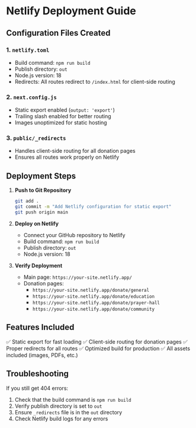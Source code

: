 # Netlify Deployment Guide

## Configuration Files Created

### 1. `netlify.toml`
- Build command: `npm run build`
- Publish directory: `out`
- Node.js version: 18
- Redirects: All routes redirect to `/index.html` for client-side routing

### 2. `next.config.js`
- Static export enabled (`output: 'export'`)
- Trailing slash enabled for better routing
- Images unoptimized for static hosting

### 3. `public/_redirects`
- Handles client-side routing for all donation pages
- Ensures all routes work properly on Netlify

## Deployment Steps

1. **Push to Git Repository**
   ```bash
   git add .
   git commit -m "Add Netlify configuration for static export"
   git push origin main
   ```

2. **Deploy on Netlify**
   - Connect your GitHub repository to Netlify
   - Build command: `npm run build`
   - Publish directory: `out`
   - Node.js version: 18

3. **Verify Deployment**
   - Main page: `https://your-site.netlify.app/`
   - Donation pages:
     - `https://your-site.netlify.app/donate/general`
     - `https://your-site.netlify.app/donate/education`
     - `https://your-site.netlify.app/donate/prayer-hall`
     - `https://your-site.netlify.app/donate/community`

## Features Included

✅ Static export for fast loading
✅ Client-side routing for donation pages
✅ Proper redirects for all routes
✅ Optimized build for production
✅ All assets included (images, PDFs, etc.)

## Troubleshooting

If you still get 404 errors:
1. Check that the build command is `npm run build`
2. Verify publish directory is set to `out`
3. Ensure `_redirects` file is in the `out` directory
4. Check Netlify build logs for any errors
